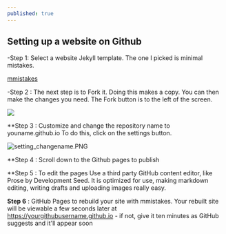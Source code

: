 ```yaml
---
published: true
---
```

## Setting up a website on Github


-Step 1: Select a website Jekyll template. The one I picked is minimal mistakes.

[mmistakes](https://github.com/mmistakes/mm-github-pages-starter)

-Step 2 : The next step is to Fork it. Doing this makes a copy. You can then make the 
              changes you need. The Fork button is to the left of the screen.

![]({{site.baseurl}}/assets/images/fork2.PNG)


**Step 3 : Customize and change the repository name to youname.github.io
             To do this, click on the settings button.   
         
![setting_changename.PNG]({{site.baseurl}}/assets/images/setting_changename.PNG)

**Step 4 : Scroll down to the Github pages to publish
        
**Step 5 : To edit the pages Use a third party GitHub content editor, like Prose by Development Seed. It is optimized for use, making markdown editing, writing drafts and uploading images really easy.   
          
**Step 6** : GitHub Pages to rebuild your site with mmistakes. Your rebuilt site will be viewable a few seconds later at https://yourgithubusername.github.io - if not, give it ten minutes as GitHub suggests and it'll appear soon
